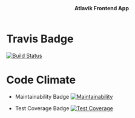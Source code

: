 <div align="center"><strong>Atlavik Frontend App</strong></div>

<br />

# Travis Badge

[![Build Status](https://travis-ci.com/Qubaish/atlavik-frontend.svg?branch=master)](https://travis-ci.com/Qubaish/atlavik-frontend)

# Code Climate

* Maintainability Badge
[![Maintainability](https://api.codeclimate.com/v1/badges/ef1dbd40d1a53f4986b8/maintainability)](https://codeclimate.com/github/Qubaish/atlavik-frontend/maintainability)

* Test Coverage Badge
[![Test Coverage](https://api.codeclimate.com/v1/badges/ef1dbd40d1a53f4986b8/test_coverage)](https://codeclimate.com/github/Qubaish/atlavik-frontend/test_coverage)

